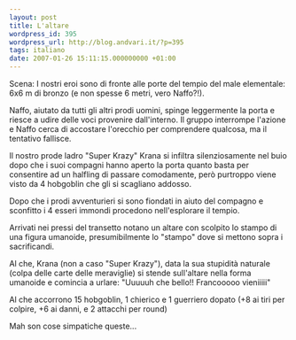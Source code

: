 ```yaml
---
layout: post
title: L'altare
wordpress_id: 395
wordpress_url: http://blog.andvari.it/?p=395
tags: italiano
date: 2007-01-26 15:11:15.000000000 +01:00
---
```

Scena: I nostri eroi sono di fronte alle porte del tempio del male elementale: 6x6 m di bronzo (e non spesse 6 metri, vero Naffo?!).

Naffo, aiutato da tutti gli altri prodi uomini, spinge leggermente la porta e riesce a udire delle voci provenire dall'interno. Il gruppo interrompe l'azione e Naffo cerca di accostare l'orecchio per comprendere qualcosa, ma il tentativo fallisce.

Il nostro prode ladro "Super Krazy" Krana si infiltra silenziosamente nel buio dopo che i suoi compagni hanno aperto la porta quanto basta per consentire ad un halfling di passare comodamente, però purtroppo viene visto da 4 hobgoblin che gli si scagliano addosso.

Dopo che i prodi avventurieri si sono fiondati in aiuto del compagno e sconfitto i 4 esseri immondi procedono nell'esplorare il tempio.

Arrivati nei pressi del transetto notano un altare con scolpito lo stampo di una figura umanoide, presumibilmente lo "stampo" dove si mettono sopra i sacrificandi.

Al che, Krana (non a caso "Super Krazy"), data la sua stupidità naturale (colpa delle carte delle meraviglie) si stende sull'altare nella forma umanoide e comincia a urlare: "Uuuuuh che bello!! Francooooo vieniiiii"

Al che accorrono 15 hobgoblin, 1 chierico e 1 guerriero dopato (+8 ai tiri per colpire, +6 ai danni, e 2 attacchi per round)

Mah son cose simpatiche queste...
